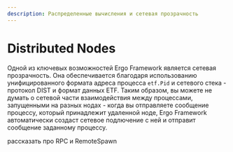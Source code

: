 ```yaml
---
description: Распределенные вычисления и сетевая прозрачность
---
```


# Distributed Nodes

Одной из ключевых возможностей Ergo Framework является сетевая прозрачность. Она обеспечивается благодаря использованию унифицированного формата адреса процесса `etf.Pid` и сетевого стека - протокол DIST и формат данных ETF. Таким образом, вы можете не думать о сетевой части взаимодействия между процессами, запущенными на разных нодах - когда вы отправляете сообщение процессу, который принадлежит удаленной ноде, Ergo Framework автоматически создаст сетевое подлючение с ней и отправит сообщение заданному процессу.&#x20;



рассказать про RPC и RemoteSpawn
